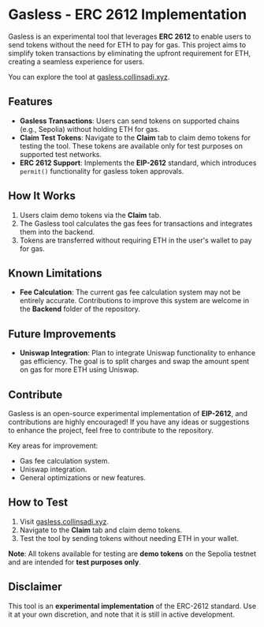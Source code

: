 # Gasless - ERC 2612 Implementation

Gasless is an experimental tool that leverages **ERC 2612** to enable users to send tokens without the need for ETH to pay for gas. This project aims to simplify token transactions by eliminating the upfront requirement for ETH, creating a seamless experience for users.

You can explore the tool at [gasless.collinsadi.xyz](https://gasless.collinsadi.xyz).

## Features

- **Gasless Transactions**: Users can send tokens on supported chains (e.g., Sepolia) without holding ETH for gas.
- **Claim Test Tokens**: Navigate to the **Claim** tab to claim demo tokens for testing the tool. These tokens are available only for test purposes on supported test networks.
- **ERC 2612 Support**: Implements the **EIP-2612** standard, which introduces `permit()` functionality for gasless token approvals.

## How It Works

1. Users claim demo tokens via the **Claim** tab.
2. The Gasless tool calculates the gas fees for transactions and integrates them into the backend.
3. Tokens are transferred without requiring ETH in the user's wallet to pay for gas.

## Known Limitations

- **Fee Calculation**: The current gas fee calculation system may not be entirely accurate. Contributions to improve this system are welcome in the **Backend** folder of the repository.

## Future Improvements

- **Uniswap Integration**: Plan to integrate Uniswap functionality to enhance gas efficiency. The goal is to split charges and swap the amount spent on gas for more ETH using Uniswap.

## Contribute

Gasless is an open-source experimental implementation of **EIP-2612**, and contributions are highly encouraged! If you have any ideas or suggestions to enhance the project, feel free to contribute to the repository.

Key areas for improvement:

- Gas fee calculation system.
- Uniswap integration.
- General optimizations or new features.

## How to Test

1. Visit [gasless.collinsadi.xyz](https://gasless.collinsadi.xyz).
2. Navigate to the **Claim** tab and claim demo tokens.
3. Test the tool by sending tokens without needing ETH in your wallet.

**Note**: All tokens available for testing are **demo tokens** on the Sepolia testnet and are intended for **test purposes only**.

## Disclaimer

This tool is an **experimental implementation** of the ERC-2612 standard. Use it at your own discretion, and note that it is still in active development.
